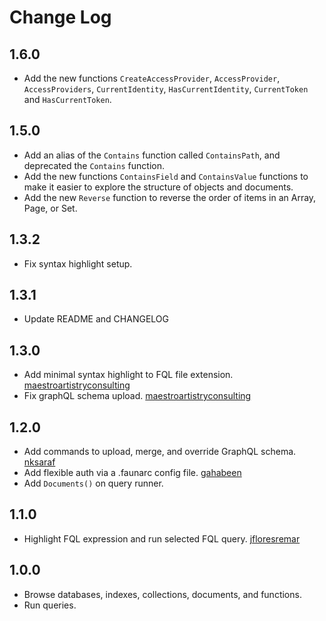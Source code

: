 # Change Log

## 1.6.0

* Add the new functions `CreateAccessProvider`, `AccessProvider`, `AccessProviders`, `CurrentIdentity`, `HasCurrentIdentity`, `CurrentToken` and `HasCurrentToken`.

## 1.5.0

* Add an alias of the `Contains` function called `ContainsPath`, and deprecated the `Contains` function.
* Add the new functions `ContainsField` and `ContainsValue` functions to make it easier to explore the structure of objects and documents.
* Add the new `Reverse` function to reverse the order of items in an Array, Page, or Set.

## 1.3.2

* Fix syntax highlight setup.

## 1.3.1

* Update README and CHANGELOG

## 1.3.0

* Add minimal syntax highlight to FQL file extension. [maestroartistryconsulting](https://github.com/maestroartistryconsulting)
* Fix graphQL schema upload. [maestroartistryconsulting](https://github.com/maestroartistryconsulting)

## 1.2.0

* Add commands to upload, merge, and override GraphQL schema. [nksaraf](https://github.com/nksaraf)
* Add flexible auth via a .faunarc config file. [gahabeen](https://github.com/gahabeen)
* Add `Documents()` on query runner.

## 1.1.0

* Highlight FQL expression and run selected FQL query. [jfloresremar](https://github.com/jfloresremar)

## 1.0.0

* Browse databases, indexes, collections, documents, and functions.
* Run queries.